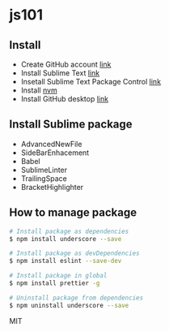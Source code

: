 # js101

## Install
* Create GitHub account [link](https://github.com/)
* Install Sublime Text [link](https://www.sublimetext.com/)
* Insetall Sublime Text Package Control [link](https://packagecontrol.io/)
* Install [nvm](https://github.com/creationix/nvm)
* Install GitHub desktop [link](https://desktop.github.com/)

## Install Sublime package
* AdvancedNewFile
* SideBarEnhacement
* Babel
* SublimeLinter
* TrailingSpace
* BracketHighlighter

## How to manage package

```sh
# Install package as dependencies
$ npm install underscore --save

# Install package as devDependencies
$ npm install eslint --save-dev

# Install package in global
$ npm install prettier -g

# Uninstall package from dependencies
$ npm uninstall underscore --save
```

MIT